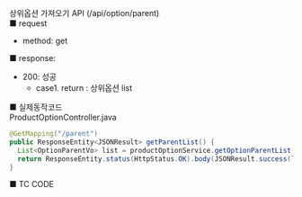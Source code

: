 상위옵션 가져오기 API (/api/option/parent)  
■ request
   - method: get
  
■ response:  
   - 200: 성공  
      - case1. return : 상위옵션 list  
  
■ 실제동작코드  
ProductOptionController.java  
```java
@GetMapping("/parent")
public ResponseEntity<JSONResult> getParentList() {
  List<OptionParentVo> list = productOptionService.getOptionParentList();
  return ResponseEntity.status(HttpStatus.OK).body(JSONResult.success(list));
}
```
  
■ TC CODE  
  
 <tc code>

